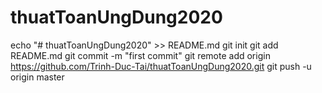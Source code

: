 # thuatToanUngDung2020
echo "# thuatToanUngDung2020" >> README.md
git init
git add README.md
git commit -m "first commit"
git remote add origin https://github.com/Trinh-Duc-Tai/thuatToanUngDung2020.git
git push -u origin master